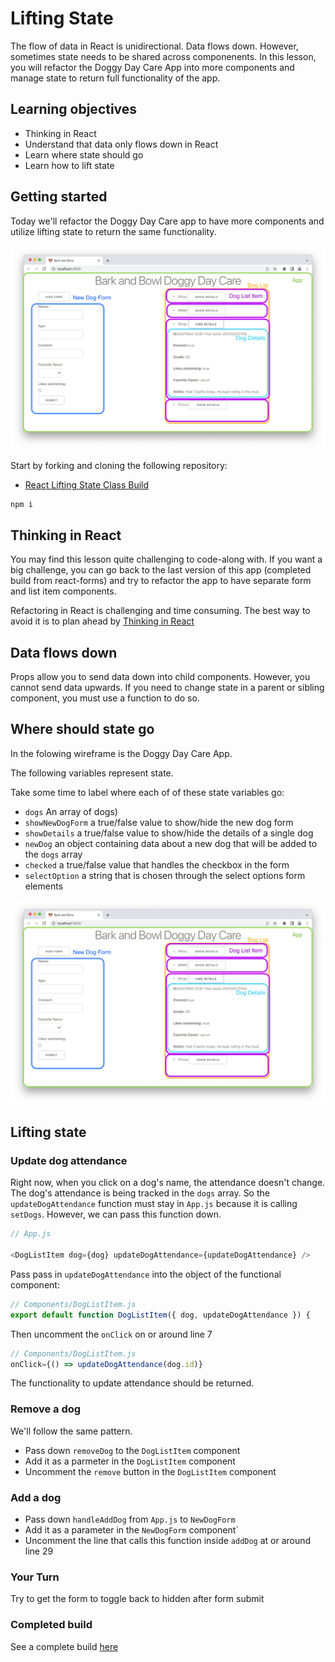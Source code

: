 # Lifting State

The flow of data in React is unidirectional. Data flows down. However, sometimes state needs to be shared across componenents. In this lesson, you will refactor the Doggy Day Care App into more components and manage state to return full functionality of the app.

## Learning objectives

- Thinking in React
- Understand that data only flows down in React
- Learn where state should go
- Learn how to lift state

## Getting started

Today we'll refactor the Doggy Day Care app to have more components and utilize lifting state to return the same functionality.

![finished build](../assets/dogg-day-care-components.png)

Start by forking and cloning the following repository:

- [React Lifting State Class Build](https://github.com/joinpursuit/class-build-lifting-state)

```
npm i
```

## Thinking in React

You may find this lesson quite challenging to code-along with. If you want a big challenge, you can go back to the last version of this app (completed build from react-forms) and try to refactor the app to have separate form and list item components.

Refactoring in React is challenging and time consuming. The best way to avoid it is to plan ahead by [Thinking in React](https://reactjs.org/docs/thinking-in-react.html)

## Data flows down

Props allow you to send data down into child components. However, you cannot send data upwards. If you need to change state in a parent or sibling component, you must use a function to do so.

## Where should state go

In the folowing wireframe is the Doggy Day Care App.

The following variables represent state.

Take some time to label where each of of these state variables go:

- `dogs` An array of dogs)
- `showNewDogForm` a true/false value to show/hide the new dog form
- `showDetails` a true/false value to show/hide the details of a single dog
- `newDog` an object containing data about a new dog that will be added to the `dogs` array
- `checked` a true/false value that handles the checkbox in the form
- `selectOption` a string that is chosen through the select options form elements

![Doggy Day Care Components](../assets/dogg-day-care-components.png)

## Lifting state

### Update dog attendance

Right now, when you click on a dog's name, the attendance doesn't change. The dog's attendance is being tracked in the `dogs` array. So the `updateDogAttendance` function must stay in `App.js` because it is calling `setDogs`. However, we can pass this function down.

```js
// App.js

<DogListItem dog={dog} updateDogAttendance={updateDogAttendance} />
```

Pass pass in `updateDogAttendance` into the object of the functional component:

```js
// Components/DogListItem.js
export default function DogListItem({ dog, updateDogAttendance }) {
```

Then uncomment the `onClick` on or around line 7

```js
// Components/DogListItem.js
onClick={() => updateDogAttendance(dog.id)}
```

The functionality to update attendance should be returned.

### Remove a dog

We'll follow the same pattern.

- Pass down `removeDog` to the `DogListItem` component
- Add it as a parmeter in the `DogListItem` component
- Uncomment the `remove` button in the `DogListItem` component

### Add a dog

- Pass down `handleAddDog` from `App.js` to `NewDogForm`
- Add it as a parameter in the `NewDogForm` component`
- Uncomment the line that calls this function inside `addDog` at or around line 29

### Your Turn

Try to get the form to toggle back to hidden after form submit

### Completed build

See a complete build [here](https://github.com/joinpursuit/class-build-lifting-state/tree/build)
